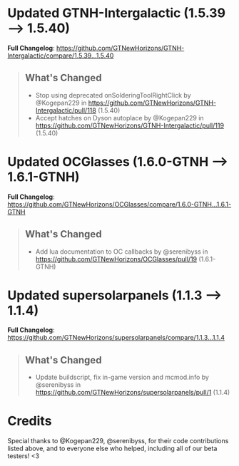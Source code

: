 # Updated GTNH-Intergalactic (1.5.39 -->  1.5.40)
**Full Changelog**: https://github.com/GTNewHorizons/GTNH-Intergalactic/compare/1.5.39...1.5.40
>## What's Changed
> * Stop using deprecated onSolderingToolRightClick by @Kogepan229 in https://github.com/GTNewHorizons/GTNH-Intergalactic/pull/118 (1.5.40)
> * Accept hatches on Dyson autoplace by @Kogepan229 in https://github.com/GTNewHorizons/GTNH-Intergalactic/pull/119 (1.5.40)
>

# Updated OCGlasses (1.6.0-GTNH -->  1.6.1-GTNH)
**Full Changelog**: https://github.com/GTNewHorizons/OCGlasses/compare/1.6.0-GTNH...1.6.1-GTNH
>## What's Changed
> * Add lua documentation to OC callbacks by @serenibyss in https://github.com/GTNewHorizons/OCGlasses/pull/19 (1.6.1-GTNH)
>

# Updated supersolarpanels (1.1.3 -->  1.1.4)
**Full Changelog**: https://github.com/GTNewHorizons/supersolarpanels/compare/1.1.3...1.1.4
>## What's Changed
> * Update buildscript, fix in-game version and mcmod.info by @serenibyss in https://github.com/GTNewHorizons/supersolarpanels/pull/1 (1.1.4)
>

# Credits
Special thanks to @Kogepan229, @serenibyss, for their code contributions listed above, and to everyone else who helped, including all of our beta testers! <3